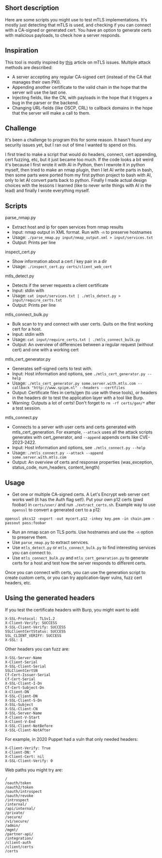 ## Short description

Here are some scripts you might use to test mTLS implementations. It's mostly just detecting that mTLS is used, and checking if you can connect with a CA-signed or generated cert. You have an option to generate certs with malicious payloads, to check how a server responds.

## Inspiration

This tool is mostly inspired by [this](https://github.blog/security/vulnerability-research/mtls-when-certificate-authentication-is-done-wrong/) article on mTLS issues. Multiple attack methods are described:
- A server accepting any regular CA-signed cert (instead of the CA that manages their own PKI).
- Appending another certificate to the valid chain in the hope that the server will use the last one.
- Injecting fields, like the CN, with payloads in the hope that it triggers a bug in the parser or the backend.
- Changing URL-fields (like OSCP, CRL) to callback domains in the hope that the server will make a call to them.

## Challenge

It's been a challenge to program this for some reason. It hasn't found any security issues yet, but I ran out of time I wanted to spend on this.

I first tried to make a script that would do headers, connect, cert appending, cert fuzzing, etc, but it just became too much. If the code looks a bit weird it's because I first wrote it with AI in Python, then I rewrote it in python myself, then tried to make an nmap plugin, then I let AI write parts in bash, then some parts were ported from my first python project to bash with AI, only to let AI convert parts back to python. Finally I made actual design choices with the lessons I learned (like to never write things with AI in the lead) and finally I wrote everything myself.

## Scripts

parse_nmap.py
  - Extract host and ip for open services from nmap results
  - Input: nmap output in XML format. Run with `-n` to preserve hostnames
  - Usage: `./parse_nmap.py input/nmap_output.xml > input/services.txt`
  - Output: Prints <host> <port> per line

inspect_cert.py
  - Show information about a cert / key pair in a dir
  - Usage: `./inspect_cert.py certs/client_web_cert`

mtls_detect.py
  - Detects if the server requests a client certificate
  - Input: stdin with <host> <port>
  - Usage: `cat input/services.txt | ./mtls_detect.py > input/require_certs.txt`
  - Output: Prints <host> <port> per line

mtls_connect_bulk.py
  - Bulk scan to try and connect with user certs. Quits on the first working cert for a host.
  - Input: stdin with <host> <port>
  - Usage: `cat input/require_certs.txt | ./mtls_connect_bulk.py`
  - Output: An overview of differences between a regular request (without cert) and one with a working cert

mtls_cert_generator.py
  - Generates self-signed certs to test with.
  - Input: Host information and options, see `./mtls_cert_generator.py --help`
  - Usage: `./mtls_cert_generator.py some.server.with.mtls.com --callback "http://www.spipm.nl" --headers --certfiles`
  - Output: Certificate files in certs/gen (to use with these tools), or headers in the headers dir to test the application layer with a tool like Burp.
  - Warning: Outputs a lot of certs! Don't forget to `rm -rf certs/gen/*` after a test session.

mtls_connect.py
  - Connects to a server with user certs and certs generated with mtls_cert_generation. For example, `--attack` uses all the attack scripts generates with cert_generator, and `--append` appends certs like CVE-2023-2422.
  - Input: Host information and options, see `./mtls_connect.py --help`
  - Usage: `./mtls_connect.py --attack --append some.server.with.mtls.com`
  - Output: An overview of certs and response properties (was_exception, status_code, num_headers, content_length)

## Usage

- Get one or multiple CA-signed certs. A Let's Encrypt web server cert works well (it has the Auth flag set!). Put your own p12 certs (pwd foobar) in `certs/user/` and run `./extract_certs.sh`. Example way to use `openssl` to convert a generated cert to a p12:
```
openssl pkcs12 -export -out mycert.p12 -inkey key.pem -in chain.pem -passout pass:foobar
```

- Run an nmap scan on TLS ports. Use hostnames and use the `-n` option to preserve them.
- Use `parse_nmap.py` to extract services.
- Use `mtls_detect.py` or `mtls_connect_bulk.py` to find interesting services you can connect to.
- Use `mtls_connect_bulk.py` and `mtls_cert_generation.py` to generate certs for a host and test how the server responds to different certs.

Once you can connect with certs, you can use the generation script to create custom certs, or you can try application-layer vulns, fuzz cert headers, etc.

## Using the generated headers

If you test the certificate headers with Burp, you might want to add:
```
X-SSL-Protocol: TLSv1.2
X-Client-Verify: SUCCESS
X-SSL-Client-Verify: SUCCESS
SSLClientCertStatus: SUCCESS
SSL_CLIENT_VERIFY: SUCCESS
X-SSL: 1
```
Other headers you can fuzz are:
```
X-SSL-Server-Name
X-Client-Serial
X-SSL-Client-Serial
SSLClientCertSN
Cf-Cert-Issuer-Serial
Cf-Cert-Serial
X-SSL-Client-I-Dn
Cf-Cert-Subject-Dn
X-Client-DN
X-SSL-Client-DN
X-SSL-Client-S-Dn
X-SSL-Subject
X-SSL-Client-CN
X-SSL-Server-Name
X-Client-V-Start
X-Client-V-End
X-SSL-Client-NotBefore
X-SSL-Client-NotAfter
```
For example, in 2020 Puppet had a vuln that only needed headers:
```
X-Client-Verify: True
X-Client-DN: *
X-Client-Cert: nil
X-SSL-Client-Verify: 0
```
Web paths you might try are:
```
/
/oauth/token
/oauth2/token
/oauth/introspect
/oauth/revoke
/introspect
/internal/
/api/internal/
/private/
/secure/
/v1/secure/
/admin/
/mgmt/
/partner-api/
/integration/
/client-auth
/client/certs
/certs
```

